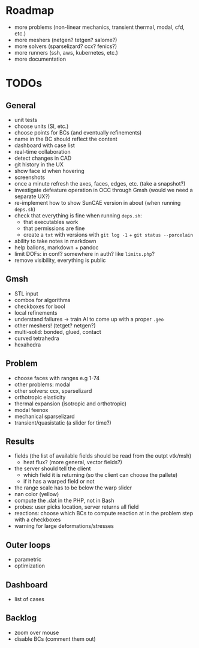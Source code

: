# Roadmap

 * more problems (non-linear mechanics, transient thermal, modal, cfd, etc.)
 * more meshers (netgen? tetgen? salome?)
 * more solvers (sparselizard? ccx? fenics?)
 * more runners (ssh, aws, kubernetes, etc.)
 * more documentation

# TODOs

## General

 * unit tests
 * choose units (SI, etc.)
 * choose points for BCs (and eventually refinements)
 * name in the BC should reflect the content
 * dashboard with case list
 * real-time collaboration
 * detect changes in CAD
 * git history in the UX
 * show face id when hovering
 * screenshots
 * once a minute refresh the axes, faces, edges, etc. (take a snapshot?)
 * investigate defeature operation in OCC through Gmsh (would we need a separate UX?)
 * re-implement how to show SunCAE version in about (when running `deps.sh`)
 * check that everything is fine when running `deps.sh`:
   - that executables work
   - that permissions are fine
   - create a `txt` with versions with `git log -1` + `git status --porcelain`
 * ability to take notes in markdown
 * help ballons, markdown + pandoc
 * limit DOFs: in conf? somewhere in auth? like `limits.php`?
 * remove visibility, everything is public


## Gmsh

 * STL input
 * combos for algorithms
 * checkboxes for bool
 * local refinements
 * understand failures -> train AI to come up with a proper `.geo`
 * other meshers! (tetget? netgen?)
 * multi-solid: bonded, glued, contact
 * curved tetrahedra
 * hexahedra

## Problem

 * choose faces with ranges e.g 1-74
 * other problems: modal
 * other solvers: ccx, sparselizard
 * orthotropic elasticity
 * thermal expansion (isotropic and orthotropic)
 * modal feenox
 * mechanical sparselizard
 * transient/quasistatic (a slider for time?)

## Results

 * fields (the list of available fields should be read from the outpt vtk/msh)
   - heat flux? (more general, vector fields?)
 * the server should tell the client
   - which field it is returning (so the client can choose the pallete)
   - if it has a warped field or not
 * the range scale has to be below the warp slider
 * nan color (yellow)
 * compute the .dat in the PHP, not in Bash
 * probes: user picks location, server returns all field
 * reactions: choose which BCs to compute reaction at in the problem step with a checkboxes
 * warning for large deformations/stresses

## Outer loops

 * parametric
 * optimization
 
## Dashboard

 * list of cases

## Backlog

 * zoom over mouse
 * disable BCs (comment them out)
